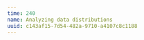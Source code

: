 ```yaml
---
time: 240
name: Analyzing data distributions
uuid: c143af15-7d54-482a-9710-a4107c8c1188
---
```


<jupyter height="1000" notebook-name="data_distributions_normal_and_otherwise" course-code="DSBC" />
